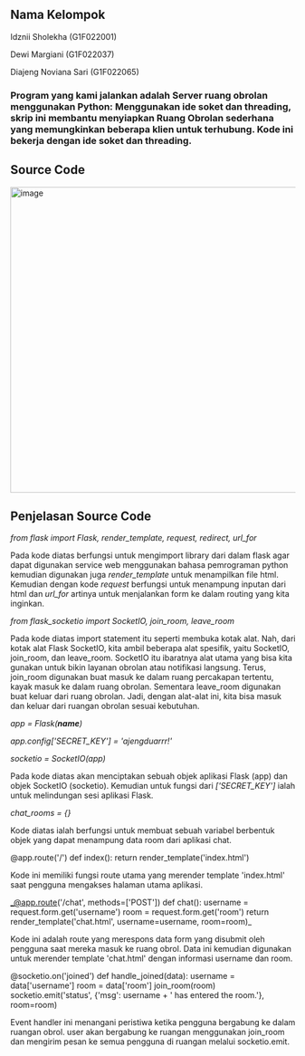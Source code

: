 ## Nama Kelompok
Idznii Sholekha (G1F022001)

Dewi Margiani (G1F022037)

Diajeng Noviana Sari (G1F022065)

### Program yang kami jalankan adalah Server ruang obrolan menggunakan Python: Menggunakan ide soket dan threading, skrip ini membantu menyiapkan Ruang Obrolan sederhana yang memungkinkan beberapa klien untuk terhubung. Kode ini bekerja dengan ide soket dan threading.

## Source Code
<img width="540" alt="image" src="https://github.com/DewiMargiani/bahan-ajar-pbo-dewi/assets/150019055/163c6261-90d9-4a3e-8223-4dd1a1dc84dc">

## Penjelasan Source Code
_from flask import Flask, render_template, request, redirect, url_for_

Pada kode diatas berfungsi untuk mengimport library dari dalam flask agar dapat digunakan service web menggunakan bahasa pemrograman python kemudian digunakan juga 
_render_template_ untuk menampilkan file html. Kemudian dengan kode _request_ berfungsi untuk menampung inputan dari html dan _url_for_ artinya untuk menjalankan form ke dalam routing yang kita inginkan.

_from flask_socketio import SocketIO, join_room, leave_room_

Pada kode diatas import statement itu seperti membuka kotak alat. Nah, dari kotak alat Flask SocketIO, kita ambil beberapa alat spesifik, yaitu SocketIO, join_room, dan leave_room. SocketIO itu ibaratnya alat utama yang bisa kita gunakan untuk bikin layanan obrolan atau notifikasi langsung. Terus, join_room digunakan buat masuk ke dalam ruang percakapan tertentu, kayak masuk ke dalam ruang obrolan. Sementara leave_room digunakan buat keluar dari ruang obrolan. Jadi, dengan alat-alat ini, kita bisa masuk dan keluar dari ruangan obrolan sesuai kebutuhan.

_app = Flask(__name__)_

_app.config['SECRET_KEY'] = 'ajengduarrr!'_

_socketio = SocketIO(app)_

Pada kode diatas akan menciptakan sebuah objek aplikasi Flask (app) dan objek SocketIO (socketio). Kemudian untuk fungsi dari _['SECRET_KEY']_ ialah untuk melindungan sesi aplikasi Flask.

_chat_rooms = {}_

Kode diatas ialah berfungsi untuk membuat sebuah variabel berbentuk objek yang dapat menampung data room dari aplikasi chat.

@app.route('/')
def index():
    return render_template('index.html')

Kode ini memiliki fungsi route utama yang merender template 'index.html' saat pengguna mengakses halaman utama aplikasi.

_@app.route('/chat', methods=['POST'])
def chat():
    username = request.form.get('username')
    room = request.form.get('room')
    return render_template('chat.html', username=username, room=room)_

Kode ini adalah route yang merespons data form yang disubmit oleh pengguna saat mereka masuk ke ruang obrol. Data ini kemudian digunakan untuk merender template 'chat.html' dengan informasi username dan room.

@socketio.on('joined')
def handle_joined(data):
    username = data['username']
    room = data['room']
    join_room(room)
    socketio.emit('status', {'msg': username + ' has entered the room.'}, room=room)

Event handler ini menangani peristiwa ketika pengguna bergabung ke dalam ruangan obrol. user akan bergabung ke ruangan menggunakan join_room dan mengirim pesan ke semua pengguna di ruangan melalui socketio.emit.
